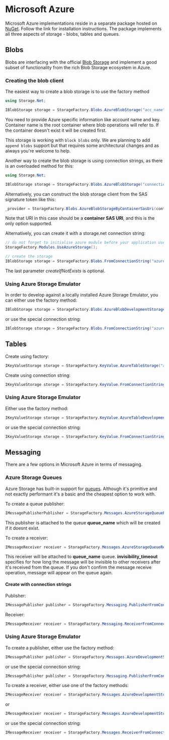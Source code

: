 # Microsoft Azure

Microsoft Azure implementations reside in a separate package hosted on [NuGet](https://www.nuget.org/packages/Storage.Net.Microsoft.Azure/). Follow the link for installation instructions. The package implements all three aspects of storage - blobs, tables and queues.

## Blobs

Blobs are interfacing with the official [Blob Storage](https://azure.microsoft.com/en-gb/services/storage/blobs/) and implement a good subset of functionality from the rich Blob Storage ecosystem in Azure.

### Creating the blob client

The easiest way to create a blob storage is to use the factory method

```csharp
using Storage.Net;

IBlobStorage storage = StorageFactory.Blobs.AzureBlobStorage("acc_name", "acc_key", "container_name");
```

You need to provide Azure specific information like account name and key. Container name is the root container where blob operations will refer to. If the container doesn't exist it will be created first.

This storage is working with `block blobs` only. We are planning to add `append blobs` support but that requires some architectural changes and as always you're welcome to help.

Another way to create the blob storage is using connection strings, as there is an overloaded method for this:

```csharp
using Storage.Net;

IBlobStorage storage = StorageFactory.Blobs.AzureBlobStorage("connection_string", "container_name");
```

Alternatively, you can construct the blob storage client from the SAS signature token like this:

```csharp
_provider = StorageFactory.Blobs.AzureBlobStorageByContainerSasUri(containerSasUri);
```

Note that URI in this case should be a **container SAS URI**, and this is the only option supported.

Alternatively, you can create it with a storage.net connection string:

```csharp
// do not forget to initialise azure module before your application uses connection strings:
StorageFactory.Modules.UseAzureStorage();

// create the storage
IBlobStorage storage = StorageFactory.Blobs.FromConnectionString("azure.blob://account=account_name;container=container_name;key=storage_key;createIfNotExists=false/true");
```

The last parameter *createIfNotExists* is optional.

### Using Azure Storage Emulator

In order to develop against a locally installed Azure Storage Emulator, you can either use the factory method:

```csharp
IBlobStorage storage = StorageFactory.Blobs.AzureBlobDevelopmentStorage();
```

or use the special connection string:

```csharp
IBlobStorage storage = StorageFactory.Blobs.FromConnectionString("azure.blob://development=true");
```

## Tables

Create using factory:

```csharp
IKeyValueStorage storage = StorageFactory.KeyValue.AzureTableStorage("account_name", "account_key");
```

Create using connection string:

```csharp
IKeyValueStorage storage = StorageFactory.KeyValue.FromConnectionString("azure.tables://account=account_name;key=storage_key");
```

### Using Azure Storage Emulator

Either use the factory method:

```csharp
IKeyValueStorage storage = StorageFactory.KeyValue.AzureTableDevelopmentStorage();
```

or use the special connection string:

```csharp
IKeyValueStorage storage = StorageFactory.KeyValue.FromConnectionString("azure.tables://development=true");
```

## Messaging

There are a few options in Microsoft Azure in terms of messaging.

### Azure Storage Queues

Azure Storage has built-in support for [queues](https://docs.microsoft.com/en-us/azure/storage/storage-dotnet-how-to-use-queues). Although it's primitive and not exactly performant it's a basic and the cheapest option to work with.

To create a queue publisher:

```csharp
IMessagePublisherPublisher = StorageFactory.Messages.AzureStorageQueuePublisher("storage_name", "storage_key", "queue_name");
```

This publisher is attached to the queue **queue_name** which will be created if it doesnt exist.

To create a receiver:

```csharp
IMessageReceiver receiver = StorageFactory.Messages.AzureStorageQueueReceiver("storage_name", "storage_key", "queue_name", "invisibility_timeout");
```

This receiver will be attached to **queue_name** queue. **invisibility_timeout** specifies for how long the message will be invisible to other receivers after it's received from the queue. If you don't confirm the message receive operation, message will appear on the queue again.

#### Create with connection strings

Publisher:

```csharp
IMessagePublisher publisher = StorageFactory.Messaging.PublisherFromConnectionString("azure.queue://account=account_name;key=account_key;queue=queue_name");
```

Receiver:

```csharp
IMessageReceiver receiver = StorageFactory.Messaging.ReceiverFromConnectionString("azure.queue://account=account_name;key=account_key;queue=queue_name[;invisibility=invisibility_timeout_timespan][;poll=polling_interval_timespan]");
```

### Using Azure Storage Emulator

To create a publisher, either use the factory method:

```csharp
IMessagePublisher publisher = StorageFactory.Messages.AzureDevelopmentStorageQueuePublisher("queue_name");
```

or use the special connection string:

```csharp
IMessagePublisher publisher = StorageFactory.Messaging.PublisherFromConnectionString("azure.queue://development=true;queue=queue_name");
```

To create a receiver, either use one of the factory methods:

```csharp
IMessageReceiver receiver = StorageFactory.Messages.AzureDevelopmentStorageQueueReceiver("queue_name", "invisibility_timeout", "polling_interval");
```

or

```csharp
IMessageReceiver receiver = StorageFactory.Messages.AzureDevelopmentStorageQueueReceiver("queue_name", "invisibility_timeout");
```

or use the special connection string:

```csharp
IMessageReceiver receiver = StorageFactory.Messages.ReceiverFromConnectionString("azure.queue://development=true;queue=queue_name[;invisibility=invisibility_timeout_timespan][;poll=polling_interval_timespan]");
```
